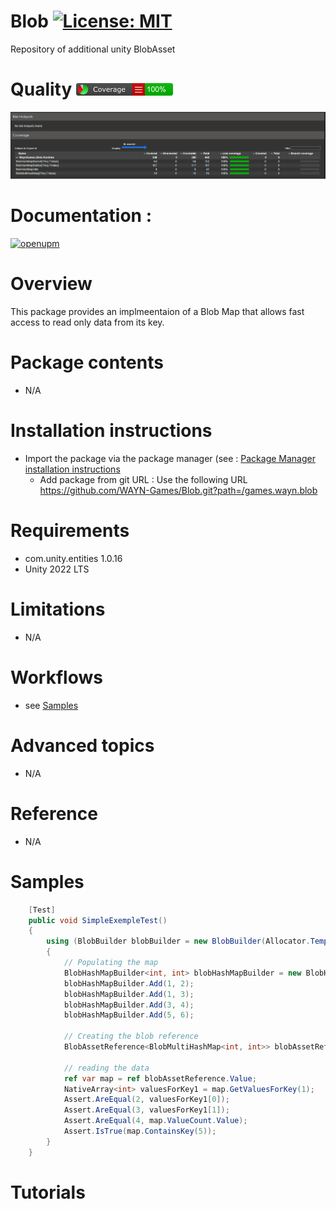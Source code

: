 # Blob [![License: MIT](https://img.shields.io/badge/License-MIT-yellow.svg)](https://opensource.org/licenses/MIT)
Repository of additional unity BlobAsset

# Quality ![](https://github.com/WAYN-Games/Blob/blob/main/Documentation~/badge_linecoverage.png)  

![](https://github.com/WAYN-Games/Blob/blob/main/Documentation~/tests_coverage_report.png)  

# Documentation :


[![openupm](https://img.shields.io/npm/v/com.wayn-games.blob?label=openupm&registry_uri=https://package.openupm.com)](https://openupm.com/packages/com.wayn-games.blob/)

# Overview

This package provides an implmeentaion of a Blob Map that allows fast access to read only data from its key.

# Package contents
* N/A
# Installation instructions
* Import the package via the package manager (see :  [Package Manager installation instructions](https://docs.unity3d.com/Manual/upm-ui-actions.html)
  * Add package from git URL : Use the following URL https://github.com/WAYN-Games/Blob.git?path=/games.wayn.blob 
# Requirements
* com.unity.entities 1.0.16
* Unity 2022 LTS
# Limitations
* N/A
# Workflows
* see [Samples](#Samples)
# Advanced topics
* N/A
# Reference
* N/A
# Samples

```cs
	[Test]
    public void SimpleExempleTest()
    {
        using (BlobBuilder blobBuilder = new BlobBuilder(Allocator.Temp))
        {
            // Populating the map
            BlobHashMapBuilder<int, int> blobHashMapBuilder = new BlobHashMapBuilder<int, int>(blobBuilder);
            blobHashMapBuilder.Add(1, 2);
            blobHashMapBuilder.Add(1, 3);
            blobHashMapBuilder.Add(3, 4);
            blobHashMapBuilder.Add(5, 6);

            // Creating the blob reference
            BlobAssetReference<BlobMultiHashMap<int, int>> blobAssetReference = blobHashMapBuilder.CreateBlobAssetReference(Allocator.Temp);

            // reading the data
            ref var map = ref blobAssetReference.Value;
            NativeArray<int> valuesForKey1 = map.GetValuesForKey(1);    // The blobmap can contain multiple values for the same key
            Assert.AreEqual(2, valuesForKey1[0]);                       // Check that the first value for the key is the expected one
            Assert.AreEqual(3, valuesForKey1[1]);                       // Check that the second value for the key is the expected one
            Assert.AreEqual(4, map.ValueCount.Value);                   // Check that the blob asset contains the expected number of values
            Assert.IsTrue(map.ContainsKey(5));                          // Check that the blob asset contains at least one value for key 5
        }
    }
```

# Tutorials
